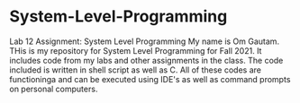 # System-Level-Programming
Lab 12 Assignment: System Level Programming 
My name is Om Gautam. THis is my repository for System Level Programming for Fall 2021. It includes code from my labs and other assignments in the class. The code included is written in shell script as well as C. All of these codes are functioninga and can be executed using IDE's as well as command prompts on personal computers.
